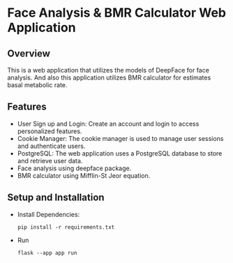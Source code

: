 # Face Analysis & BMR Calculator Web Application

## Overview

This is a web application that utilizes the models of DeepFace for face analysis. And also this application utilizes BMR calculator for estimates basal metabolic rate.

## Features

* User Sign up and Login: Create an account and login to access personalized features.
* Cookie Manager: The cookie manager is used to manage user sessions and authenticate users.
* PostgreSQL: The web application uses a PostgreSQL database to store and retrieve user data.
* Face analysis using deepface package.
* BMR calculator using Mifflin-St Jeor equation.


## Setup and Installation

* Install Dependencies:

  ```
  pip install -r requirements.txt
  ```

* Run

  ```
  flask --app app run
  ```
